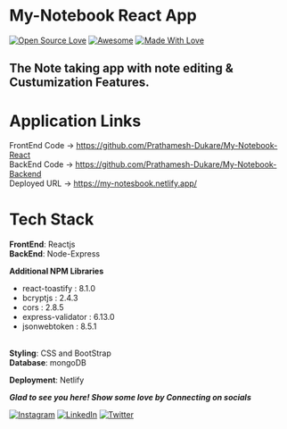 # My-Notebook React App
[![Open Source Love](https://badges.frapsoft.com/os/v2/open-source.svg?v=103)](https://github.com/Prathamesh-Dukare)
[![Awesome](https://cdn.rawgit.com/sindresorhus/awesome/d7305f38d29fed78fa85652e3a63e154dd8e8829/media/badge.svg)](https://github.com/Prathamesh-Dukare) [![Made With Love](https://img.shields.io/badge/Made%20With-Love-orange.svg)](https://github.com/Prathamesh-Dukare) 
## The Note taking app with note editing & Custumization Features.

# Application Links
FrontEnd Code -> https://github.com/Prathamesh-Dukare/My-Notebook-React
<br>
BackEnd Code -> https://github.com/Prathamesh-Dukare/My-Notebook-Backend
<br>
Deployed URL -> https://my-notesbook.netlify.app/
# Tech Stack
<b>FrontEnd</b>: Reactjs<br>
<b>BackEnd</b>: Node-Express
<br>

<b>Additional NPM Libraries</b>
  - react-toastify : 8.1.0
  - bcryptjs : 2.4.3
  - cors : 2.8.5
  - express-validator : 6.13.0
  - jsonwebtoken : 8.5.1

<br>
<b>Styling</b>: CSS and BootStrap
<br>
<b>Database</b>: mongoDB
<br>

<b>Deployment</b>: Netlify

***Glad to see you here! Show some love by Connecting on socials***

[![Instagram](https://img.shields.io/static/v1.svg?label=follow&message=@its_duke__&color=grey&logo=instagram&style=flat&logoColor=white&colorA=blue)](https://www.instagram.com/its_duke__/) [![LinkedIn](https://img.shields.io/static/v1.svg?label=connect&message=@Prathameshdukare&color=grey&logo=linkedin&style=flat&logoColor=white&colorA=blue)](https://www.linkedin.com/in/Prathamesh-Dukare/) [![Twitter](https://img.shields.io/static/v1.svg?label=connect&message=@prathameshtwits&color=grey&logo=twitter&style=flat&logoColor=white&colorA=blue)](https://twitter.com/prathameshtwits)
